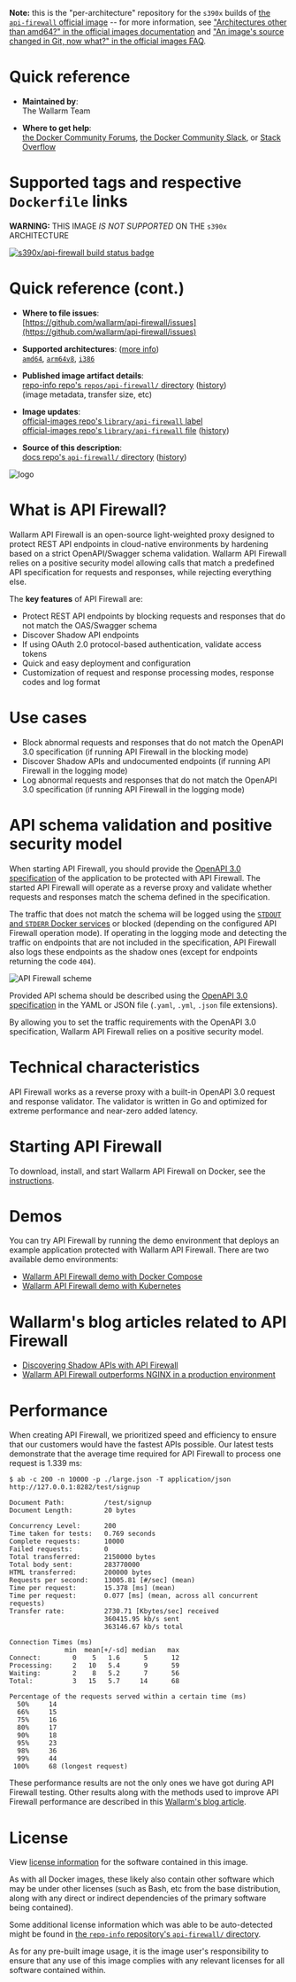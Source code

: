 <!--

********************************************************************************

WARNING:

    DO NOT EDIT "api-firewall/README.md"

    IT IS AUTO-GENERATED

    (from the other files in "api-firewall/" combined with a set of templates)

********************************************************************************

-->

**Note:** this is the "per-architecture" repository for the `s390x` builds of [the `api-firewall` official image](https://hub.docker.com/_/api-firewall) -- for more information, see ["Architectures other than amd64?" in the official images documentation](https://github.com/docker-library/official-images#architectures-other-than-amd64) and ["An image's source changed in Git, now what?" in the official images FAQ](https://github.com/docker-library/faq#an-images-source-changed-in-git-now-what).

# Quick reference

-	**Maintained by**:  
	The Wallarm Team

-	**Where to get help**:  
	[the Docker Community Forums](https://forums.docker.com/), [the Docker Community Slack](https://dockr.ly/slack), or [Stack Overflow](https://stackoverflow.com/search?tab=newest&q=docker)

# Supported tags and respective `Dockerfile` links

**WARNING:** THIS IMAGE *IS NOT SUPPORTED* ON THE `s390x` ARCHITECTURE

[![s390x/api-firewall build status badge](https://img.shields.io/jenkins/s/https/doi-janky.infosiftr.net/job/multiarch/job/s390x/job/api-firewall.svg?label=s390x/api-firewall%20%20build%20job)](https://doi-janky.infosiftr.net/job/multiarch/job/s390x/job/api-firewall/)

# Quick reference (cont.)

-	**Where to file issues**:  
	[https://github.com/wallarm/api-firewall/issues](https://github.com/wallarm/api-firewall/issues)

-	**Supported architectures**: ([more info](https://github.com/docker-library/official-images#architectures-other-than-amd64))  
	[`amd64`](https://hub.docker.com/r/amd64/api-firewall/), [`arm64v8`](https://hub.docker.com/r/arm64v8/api-firewall/), [`i386`](https://hub.docker.com/r/i386/api-firewall/)

-	**Published image artifact details**:  
	[repo-info repo's `repos/api-firewall/` directory](https://github.com/docker-library/repo-info/blob/master/repos/api-firewall) ([history](https://github.com/docker-library/repo-info/commits/master/repos/api-firewall))  
	(image metadata, transfer size, etc)

-	**Image updates**:  
	[official-images repo's `library/api-firewall` label](https://github.com/docker-library/official-images/issues?q=label%3Alibrary%2Fapi-firewall)  
	[official-images repo's `library/api-firewall` file](https://github.com/docker-library/official-images/blob/master/library/api-firewall) ([history](https://github.com/docker-library/official-images/commits/master/library/api-firewall))

-	**Source of this description**:  
	[docs repo's `api-firewall/` directory](https://github.com/docker-library/docs/tree/master/api-firewall) ([history](https://github.com/docker-library/docs/commits/master/api-firewall))

![logo](https://raw.githubusercontent.com/docker-library/docs/61dec2a536d996ed45a71f3fad57cc9d24d6ad69/api-firewall/logo.svg?sanitize=true)

# What is API Firewall?

Wallarm API Firewall is an open-source light-weighted proxy designed to protect REST API endpoints in cloud-native environments by hardening based on a strict OpenAPI/Swagger schema validation. Wallarm API Firewall relies on a positive security model allowing calls that match a predefined API specification for requests and responses, while rejecting everything else.

The **key features** of API Firewall are:

-	Protect REST API endpoints by blocking requests and responses that do not match the OAS/Swagger schema
-	Discover Shadow API endpoints
-	If using OAuth 2.0 protocol-based authentication, validate access tokens
-	Quick and easy deployment and configuration
-	Customization of request and response processing modes, response codes and log format

# Use cases

-	Block abnormal requests and responses that do not match the OpenAPI 3.0 specification (if running API Firewall in the blocking mode)
-	Discover Shadow APIs and undocumented endpoints (if running API Firewall in the logging mode)
-	Log abnormal requests and responses that do not match the OpenAPI 3.0 specification (if running API Firewall in the logging mode)

# API schema validation and positive security model

When starting API Firewall, you should provide the [OpenAPI 3.0 specification](https://swagger.io/specification/) of the application to be protected with API Firewall. The started API Firewall will operate as a reverse proxy and validate whether requests and responses match the schema defined in the specification.

The traffic that does not match the schema will be logged using the [`STDOUT` and `STDERR` Docker services](https://docs.docker.com/config/containers/logging/) or blocked (depending on the configured API Firewall operation mode). If operating in the logging mode and detecting the traffic on endpoints that are not included in the specification, API Firewall also logs these endpoints as the shadow ones (except for endpoints returning the code `404`).

![API Firewall scheme](https://github.com/wallarm/api-firewall/blob/2ace2714ac5777694bde85c8cdbb1308e98a7fea/images/firewall-as-proxy.png?raw=true)

Provided API schema should be described using the [OpenAPI 3.0 specification](https://swagger.io/specification/) in the YAML or JSON file (`.yaml`, `.yml`, `.json` file extensions).

By allowing you to set the traffic requirements with the OpenAPI 3.0 specification, Wallarm API Firewall relies on a positive security model.

# Technical characteristics

API Firewall works as a reverse proxy with a built-in OpenAPI 3.0 request and response validator. The validator is written in Go and optimized for extreme performance and near-zero added latency.

# Starting API Firewall

To download, install, and start Wallarm API Firewall on Docker, see the [instructions](https://docs.wallarm.com/api-firewall/installation-guides/docker-container/).

# Demos

You can try API Firewall by running the demo environment that deploys an example application protected with Wallarm API Firewall. There are two available demo environments:

-	[Wallarm API Firewall demo with Docker Compose](https://github.com/wallarm/api-firewall/tree/main/demo/docker-compose)
-	[Wallarm API Firewall demo with Kubernetes](https://github.com/wallarm/api-firewall/tree/main/demo/kubernetes)

# Wallarm's blog articles related to API Firewall

-	[Discovering Shadow APIs with API Firewall](https://lab.wallarm.com/discovering-shadow-apis-with-a-api-firewall/)
-	[Wallarm API Firewall outperforms NGINX in a production environment](https://lab.wallarm.com/wallarm-api-firewall-outperforms-nginx-in-a-production-environment/)

# Performance

When creating API Firewall, we prioritized speed and efficiency to ensure that our customers would have the fastest APIs possible. Our latest tests demonstrate that the average time required for API Firewall to process one request is 1.339 ms:

```console
$ ab -c 200 -n 10000 -p ./large.json -T application/json http://127.0.0.1:8282/test/signup

Document Path:          /test/signup
Document Length:        20 bytes

Concurrency Level:      200
Time taken for tests:   0.769 seconds
Complete requests:      10000
Failed requests:        0
Total transferred:      2150000 bytes
Total body sent:        283770000
HTML transferred:       200000 bytes
Requests per second:    13005.81 [#/sec] (mean)
Time per request:       15.378 [ms] (mean)
Time per request:       0.077 [ms] (mean, across all concurrent requests)
Transfer rate:          2730.71 [Kbytes/sec] received
                        360415.95 kb/s sent
                        363146.67 kb/s total

Connection Times (ms)
              min  mean[+/-sd] median   max
Connect:        0    5   1.6      5      12
Processing:     2   10   5.4      9      59
Waiting:        2    8   5.2      7      56
Total:          3   15   5.7     14      68

Percentage of the requests served within a certain time (ms)
  50%     14
  66%     15
  75%     16
  80%     17
  90%     18
  95%     23
  98%     36
  99%     44
 100%     68 (longest request)
```

These performance results are not the only ones we have got during API Firewall testing. Other results along with the methods used to improve API Firewall performance are described in this [Wallarm's blog article](https://lab.wallarm.com/wallarm-api-firewall-outperforms-nginx-in-a-production-environment/).

# License

View [license information](https://www.mozilla.org/en-US/MPL/2.0/) for the software contained in this image.

As with all Docker images, these likely also contain other software which may be under other licenses (such as Bash, etc from the base distribution, along with any direct or indirect dependencies of the primary software being contained).

Some additional license information which was able to be auto-detected might be found in [the `repo-info` repository's `api-firewall/` directory](https://github.com/docker-library/repo-info/tree/master/repos/api-firewall).

As for any pre-built image usage, it is the image user's responsibility to ensure that any use of this image complies with any relevant licenses for all software contained within.
